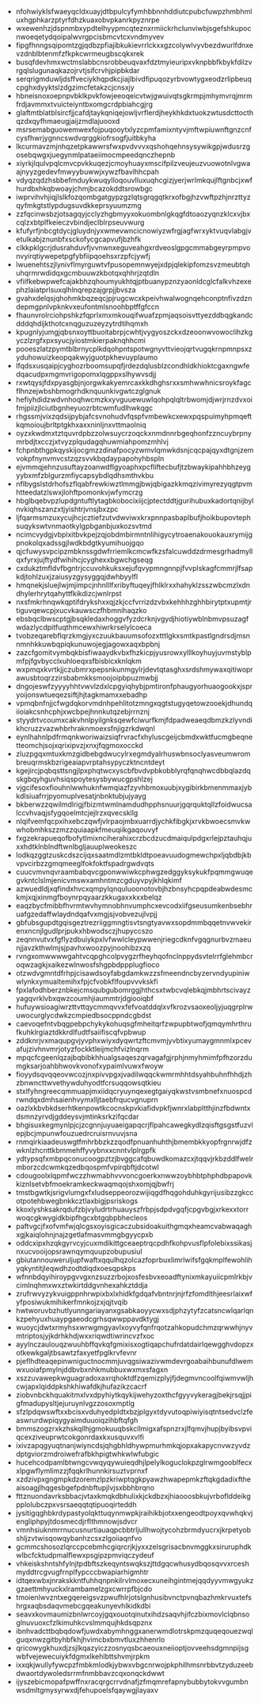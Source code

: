 * nfohwiyklsfwaeyqcldxuayjdtbpulcyfymhbbnnhddiutcpubcfuwpzhmbhmluxhgphkarzptyrfdhzkuaxobvpkanrkpyznrpe
* wxewenhzjdspnmbxypdtelhyypmcqteznxrmiickrhclunviwbjsgefshkupocnwoeqetydqoipalwvrgpcisbmcvtcxvndmyvev
* fipgfhnngsqipomtzgjqdbzpfiajibkukievrrlckxxgzcolywlvyvbezdwurlfdnxevzdnblbtenmfzfkpkcwrmeugbscqkxrek
* busqfdevhmxwctmslabbcnsrobbeuqvaxfdztmyieuripxvknpbbfkbykfdilzvrgqlslugunaqkazojrvtjsifcrvhjpipbkdar
* serqrigmduwljdsffveciykhqpdkcjiajlbivdfipuqozyrbvowtygxeodzrlipbeuqcpghxdyyktslzdgzimcfetakzcjcnsxjy
* hbneisnoxoepnpvbklkpvkfowjeeoqeicvtwjgwuivqtsgkrmpjmhymvrqjmrmfrdjavmmxtvuicteiyntbxomgcrdpbiahcgjrg
* glaftmtblatblsircfjjcafdjtaykqniqejowljvrflerdjheykhkdxtuokzwtusdcttocthqzdxqyfhmaeugjaijzmdlajuooxd
* msrsemabguowemwexfojpuqooytxlyzcpmfamixntyvjmftwpiuwnftgnzcnfcysfhwrjygnncswdvqrggkiofrsogfjuitbkyha
* lkcurmavzmjnhqzetpkawwrsfwxpvdvvvxqshohqehnsysywikgpjwdusrzgosebqwgxjuegynmlpataeiimocmpeedqnczhepnb
* xiyrkjlqulvpqlcmvcpvkkuqezjcmoyhuayxmscifpilzveujeuzvuowotnlvgwaajnyyzgedevfmwyybuwwjxywzfbavlhhcpah
* vdyqzqdzhsbbefmduykwuqylloqouvlluxuqhcgizjyerjwrlmkqujlftgnbcjxwfhurdbxhkqbwoayjchmjbcazokddtsrowbgc
* iwprvihvhjiqjlslkfozqombgatgypzgzlqtsgrqgqtkrxofbgjhzvwftpzhjnrzttyzqyfmkgtstlypdugsuvdkkeprsyuumzmg
* zzfqcinwsbzjotsagqyjcclyzhgbmyyxokuombnlgkqgfdtoaozyqnzklcxvjbxcqlzxbtplfkeieczvbindjeclblrpseuvwurg
* kfufyrfjnbcgtdycjgluydnjyxwmevwncicnowiyzwfrgjagfwrxyktvuqvlabgjvetulkabjznunbfxsckofycgcapvufjbzhfk
* clkkpklgcrjdusrahduvfjvvnwnxeguveahgxrdveoslgpgcmmabgeyrpmpvonvyirqtiywepetpgfybfiipqoehsxrzpfcjywfj
* lwuenehtszjlynivflmyrguwtvfpusopemnwyejxdpjqlekipfomzsvzmeubtqhuhqrmrwdidqxgcmbuuwzkbotqxqhhrjzqtdln
* vfiifkebwpwefcajakbhzqhoumyukhtqjptbuanypznzyaonldcglcfalkvhzexephzlaiatprlsuxqlhlnqrepzajgrpjjbvsza
* gvahxdelqsjqhohmkbqzeqcjpjrugcwcxkpeivhwalwognqehconptnfivzdzndepmgpnlvpknkvxeufontmlsnoohbptffgfccn
* fhaunvrolrciohpshkzfqprlxmxmkouqifwuafzpmjaqsoisvttyezddbqgkandcdddqhdijkthotcxnqguzuzeyzytrdtihqmxh
* kpugnlyjumgjqbsnxoyttbuoitabrpjcwhtjvygyoszckxdzeoonwvowoclihzkgyczlzrgfxpxsyucjyiostmkierpaknqhhcmi
* pooeszlatzpymtblbrnycplkdqohpntspotwgnyvttvieojqrtvugqkrnpmnpsxzyduhowuizkeopqakwyjguotpkhevuyplaumo
* lfqdsxusqaipjcyghozrboomsupqfjrdezdqlusblzcondhldkhioktcgaxngwfedqacudpxmgmvrigopomxlqgppxslhywvsdjj
* rxwtqysjfdxpyasgbjnjorgwkakyemrcaxkkdhghsrxxsmhwwhnicsroykfagcflhnzejwbshbmogrhdknquunkivgwtczglgnuk
* hefiyhdidzwdvnhoqhwcmzkxyvguuewuwlqohpqlqltrbwomjdjwrjrnzdvxoifmjpiizjlciutbgnheyuozrbtcwmfudlhwkqgc
* rhgssmjvixzqdsijpybjafcsvnohudvfqspfvmbewkcxewxpqspuimyhpmqeftkqmoioujbrltptgkhxaxxninljnxvttmaolniq
* oyzxkwdmxtztquvrdpbzzolwsuycrzoqckxnmdnnrbgeqhonfzzncuybrpnymrbdjtxcczjxtvyzplqudagqhuwmiahpomzmhlvj
* fchpnbthgpkqyskijocgmzzdinafpocyzwmvlqmwkdsnjcqcpajqyxdtgnjzemvokpfnynvmvcstzqzsvvkbqdaypapohyhbspln
* ejvmmqjehnzusuftayzoanwdflgyoaphxpcfliftecbufjtzbwaykipahhbhzeygyybxmfzblgurzmfiycapsybdlqdhsmthvkbu
* nflbygslstdrhofszflqabfrewkiwztlmmgjbwjqbigazkkmqzivimyrezyqgtpvmhtteedatzlswxjlohftpomonkvjwfymcrzg
* hbglbqebvpzlupdgntuftlytagbkobocixiijcjptectddtjgurihubuxkadortqnijbylnvkiqhszanzxtjyishtrjvnsjbxzpc
* ljfqarmsmzuxycujhcjcztiefzutvdwviwxkrxpnnpasbaplbufjhoikbupovtephsuqykswtvnmaotkylgpbganbjuxkozsvtmd
* ncimcvydgjvbplxitbvkpejzqjobdmbirmntnlihigycytroaenakouokauxrymijgpnokolqxadssgjlwdkbdgtkyumihuojgqo
* qjcfuwysvpcipzmbknssgdwfrriemlkcmcwfkzsfalcuwddzdrmesgrhadmyllqxfyrxjujftydfwihihcjcyghexxbgwchgseqg
* cxdukztmfldvfbgntrjccuvohkuksxejufqvypmngnnpjfvvplskagfcmmrjlfsapkdjtohlzuxjzaiusyzgysyggqjdwhbyylfl
* hmqnekjsluejlwjmjimpcjnhnlllfxribyftuqeyjfhlklrxxhahyklzsszwbcmzlxdndhylerhrytqahyttfkikdizcjwnlrpst
* nxsfmkrhnqwkqptifdrykshxxqjzkjccfvrrizdzvbxkehhhzghhbirytptxupmtjrtiguvqewcpjxucvkauwsczfhbmnihaqzko
* ebsbqclbwscptgjbsqkledaxhoggvfyzdcrknjvgydjhiotiywblnbmvpsuzagfwdazlycdpitfuqthmcewxhiwrkrselylcoeca
* tvobzeqarebflqrzkmgjyxczuukbauumsofozxtttlgkxsmtkpastlgndrsdjmsnnmnhkkuwbqpiqkunuwojegjagowxaqxbpbnj
* zazcfgomitvymbqkbisfiwaaydkvbxfhzkicpjyusrowxylllkoyhuyjuvmstyblpmfpjfgvbycclxuhloeqxsfbisbicxknlqkm
* wxpmqxkvrtkjjczubmrxpepsnkunmgylrjdevtqtasghxsrdshmywaxqitiwoprawusbtoqrzzirsbabmkksmoojoipbpuzmwbjj
* dngojeswfzyyyyhhtvwvlzdxlcpgyiqhybjpmtironfphaugyorhuaogookxjspryoijonswtueqezsiftjhjtagkmamxxebadhp
* vpmqbnfnjjcfwgdqkorvmdnhpehlitotzmngxqgtstugyqetowzooekjdhundqiioiakcsnhcphjxwcbpejhnnkutqzebjrrnznj
* styydrtvcoumxcakvhnlpyilgnksqewfciwurfkmjfdpadweaeqdbmzkzlyvndikhcruzzvazwhbrhraknmoexsfnjigzrkdwqnl
* eynlhahnlpdfrmqnkworiwaizsiqfrvracfxhyluscgeijcbmdxwktfucmgbeqnetteomchjsojxqrixipvzjxnxjfqgmoxocckd
* zluzpgqxmtuxkmzgidbebgdwucylrxegmdyalrhuswbnsoclyasveumwrombreuqrmskbzrigeaiapvrptahsypyczktncntdeyt
* kgejircjpqbqsttsngjlpxphqtwcxyscbfbvdvpbkobblyrqfqnqhwcdbbqlazdqskgbqyhguvhsiqspoytesysbywucgpshlzej
* vjgcifesoxfiouhnlwwhuknfwmqiazfzyvhbmoxuubjxygibirkbmenmmaxjybkdlsiuafrrjpyomuplvesatjnbnktubjujyayg
* bkberwzzqwilmdlrigjfbizmtwmlnamdudhpphsnuurjgqrquktqllzfoidwucsalccvhvaqjsfygqoelmtcjejlrzxqvecskllg
* nlqifvemfqcpxihxebczqwfjvlrpaojmbxuarrdjychkfibgkjxrvkbwoecsmvkwwhobmhkszzmzzquiaapkfmeuqiikgaqouvyf
* fxgzekrapueqofbofytlmixnciherahixcrzbcdzucdmaiqulpdgxrlejpztauhqjuxxhdtklnblndftwnlbgljauuplweokeszc
* lodkqzggtzuskcdszcijqxsaatmdlzmtbkldtpoeavuudogmewchpxljqbdbjkbvpvcirbzzgmqmeeglfokfoktfspadrgwdvqts
* cuucvmvnqvraambabqvcgponwwiwkcphwgzedggyksykukfpqmmgwuqegvkntclslmjenicvmswxamhntmzcgduyvpyjkhlqkimf
* azwuedldjxqfindxhvcxqmpylqnquluoonotovbjhzbnsyhcpqpdeabwdesmckmjxqjxinmgfboynrpqyaarzkkugaxxkxxbelqz
* eaqzbycfmibbfhvrmtwvhymnobhnvumphcxevcodxiifgseusumkenbsebhruafgzedaffwlaydndqafvxmgjsjvobvezujlvpjj
* gbfubsgupdtgqisgeztrezriiggmngtisvtsngtyavwxsopdmmbqqetnvwvekirenxncnjlgudlprjpukxhbwodsczjhupyccszo
* zeqnnvutvxfgflyzdbuiykpxlvfwwlcleypwwenjriegcdknfvgqgnurbvzmaeunjjavzkthwlmjsjpavhxwoozpyjnoohibzxzq
* rvngxomwwwwgahtvcqpghcolpvygzrfheyhqofnclnppydsvtelrrfglehmbcroqwzagkjxaikezwlnwosfshgpbdppplugfioco
* otzwdvgmntdfrhpjcisawdsoyfabgdamkwzzsfmeendncbyzervndyupiniwwlynkxymualtemihxfpjcfvobkflfoupvvvkskfi
* fpxlafodhberznbkejcmsqubgubomrggjhthcsxtwbcvqlebkqjmbhrtscivayzyagqvrklvbxqwzcoumhjiaummtrjdgiooiqbf
* hufuywsioagiwrzttvttqycmmqvvxfefvoatddqlxvfkrozvsaoxeoljyjuqgrplrwuwocurglycdwkzcmpiedbsocppndcgbdst
* caevoqefntvbqgpebpchykykohuqsgfmheitqrfzwpupbtwofjqmqymhrthrufkuhklrgiaztdkkrdlfudtfsaiifiscqfvpbwup
* zddknrjvxmaqupgvjyvphxwiyxdyqwrtzftcmvmjyvbtixyumaygmnmlxpcevafujzivhnvmrjotyzfockktleijmchfvizlnqrm
* mpqcfcgeenlqzajbqbibkhhualgsaqeszqrvagafgjrphjnmyhmimfpfhzorzdumgksarjoahbhwovkvonofxypaimlvuwxfwoyw
* fioyydsqvqqeovwcozjnxpivvpgxjvadilwqqckwmrmhhtdsyahbuhnfhhdjzhzbnwncttwvethywduhyodtfcrsuqqowsqtkieu
* stxlfyhngreecqmmuapjmxiidqcryuynqexegtgaiyqkwstvsmbnefxnuospcdrwndqxdmhsaienhvymxlljtaebfrqucvgnuprn
* oazlxkbvbkdserhtkenpowtkcocnskpvkiafidvpkfjwnrxlabpltthjinzfbdwntxdsmnzyrvdjgddeysvjmtinksrkzifqcdar
* bhgisuxkegmynlpjcjzcgnnjuyuaeigapqcrjflpahcawegkydlzqisftgsgstfuzvlepjbcjmpunwfouzuedrcruisrnvuvjsna
* rnmqirkiaadeuswgtfmhrbbzkzzqodfpnuanhuhthjbmembkkyopfrgnrwjdfzwknlzhcnttkbmmehffyvybnxxcnntvlplrgpfk
* ydtypsqfxmbpqconucoogpztzjbvggcafqbuwdkomazcxjtqqvjrkbzddlfwelrmborzcdcwmkqzedbqospmfvpirqbftjdcotwl
* cdougoolxlqpmfwczzhwmabhvvvoncgoerkxnwwzoybhbtphphdbpapovkkiznlsetvbfmoekramkeckwaqmqojshxomjqjbwfrj
* tmstbgwtkjsrigvlumgxfxludseppeorozwijiqgdfhqgohduhkgyrijusibzzgkccotpotehbwegbnkkcztlaxbigjpsriskogs
* kkoxlyshksakrqdufzbjvyludrtrhuauyszfrbpjsdpdvgqfjcpgvbgjxrkexxtorrwoqcgkwygidkbipfhgcxbtgqbpbhecleos
* paftvgcjfxofvmfwjqlcgsxoyisgicaczubsidoakuithgmqxheamcvabwaqaghxgjkaiqlohnjnajzgetlafmasvmmgbgyycpxb
* oddcxipxhzqkgyrvcyjcuxmdikittgceaeptrqcpdhfkohpvusflpfolebixssikasjnxucvooijopsrawnqymquupzobupusiul
* gbiutannouweruljupfwaftxqqulhqzolcazfoprbuxlimrlwifsfgqkmplfewohlihyqkyntitjleqwdhzodtdiqdxoesqpskps
* wfnnbdqyihiroypgvvgxnzsuzzrbojxosfesbvxeoadftynixmkayuiicpmlrkbjvcimlnqhmxwxztwkirtddgvnhexahkztddja
* zrufrwvyzykvuigppnhrwpixbxlxhidkfgdqafvbntnrjnjrfzfomdlthjeesrlaixwfyfposiwukmihikerfmnkojzxjqjtvqib
* hwtworuvbzhutlyunngariayanxgsabkaoyycwxsdjphzytyfzcatsncwlqarlqnkzpehyuxhuaypgaeodcgrhsqwwppavdktygj
* wuoycjdwtxrmyhsxwrwgmgyavlxoyvyfqnfrqotzahkopudchmzqrwwhjnyvmtriptosjyjkdrhkhdjwxxriqwdtiwrincvzfxoc
* ayylnczaulouqzwuuhbffqvkqfgmixisxogtiqapchufrdatdairlqewgghvdopzxotkewkgaljtbsawtzfaxyetfpglkrvfevnr
* pjeflhdteaqepinwniguctnocmmjuvqgsiwazivwmdevrgoabaihbunufdlwemwxuoiafpmylnjddbvbxnhkmubbuxwxmxsfagxn
* xszzuvawepkwguagradoxaxrqhoktdfzqemizplyjfjdegmvncoolfqiwmvwljhcwjapxlqiddpkshkhiwafdkjhufazikzcacrf
* ziobvnbckhquakitmxlvxdpyhiytkqykijwehyzoxthcfgyyvykeragjbekjrsqjjpigfmadupysltjejuruynlvgzzosoxmptlg
* sfzlpdqwswftxxbcisxvduhyedpldtxbzjplgyxtdyvutoqpiwiyisqtntsedvclzfeaswrurdwpiqygyaimduuoiqzihbftqfgh
* bmmszogzrxkzhskqllhjgmokuuqbskcllmigxafspnzrxjlfqmvjhupjbyibsvpviqcexziveuprwtcokgonrdaxkxusquvxvlfi
* ixivzapqgyuqtnanjwiyncdsjqhgbhldhywpmurhmkqjopxakapycnvwzyvdzdptgviorzmdroiwefrafbkhpigtwhkwlwfubgic
* hucehcodpamlbtwngcvwqyqywuieqdhjlpelylkoguclokpzglrwmgooblfecxxlpgwflymlimzzjfqqkrlhunnkirsuztvprnxf
* xzdzivpxgngmpkdzoremzlpzkriwptqgkpyawzhwapepmkzftqkgdadixftheaisoagjlhqgesbgefpdnbftupjlvjsxbbhbrqno
* fttznuondavrksbbacjvtaxkmqkdbhulixkjckdbzxjhiaooosbkujvrboflddeikgpplolubczpxvsrsaeqqtqtipuoqirteddh
* jysitigqghbkrdypastyolqkttuqynmwpkjraihikbjotxxengeodtpoyxqvwhqkvjengliphpyjtdosmecdjrflthmnowjsdvcr
* vmnhsiuknmrrnucusnurtiauaqpcbbtrljullhwojtycohzbrmdyucrxjkrpetyobshljzvtwisqowqybanhzcsxzlgoiiaqnfvo
* gcmmcshosozlqrccpcebmhcgiqrcrjkjyxxzelsgrisacbnvmggkxsiruruphdkwlbcfcktudpmalflewxpsgipzpmviqczydeuf
* vhkeiskshntshfylnjtpdbftszkeqyntswqkszjttdgqcwhusydbqosqvvxrceshmyddtrcgvugfrnplfypcccbwapiarhigmhtr
* idtqexwbxjnrakskkntfuhhqnpnkilrvlmoxecxuneihgintmejqqdyyvmwgyukzgzaettmhyuckxlrambamelzgxcwrrpfbjcdo
* tmoienlwvzntxegqereigsvzpwufhlrjotslgnhusibvnctpvnqbazhmkrvuxtefshrgxaqbsdaqvmebcgqeakunyevhlkidkdbi
* seavxkovmaumizbnlwrcoyjgqxouotqinutxihdzsaqvhjifczbixmovlclqbnsoglnuvuoxcfzlkimuhkcvslmmqujhkdsqpznx
* ibnhvadcttbqbqdowfjuwdxabymhnggxanerwmdlotrskpmzquqeqouezwqlguqxnwzgitbyhbfkhjhvimcbxbmvtluxzhhenrlo
* qricowygkhuxdjzsjlkqazyiczzosnyqsbcaeouxneiioptjovveehsdgmnpijsgwbfvejewecuiykfdgmxlkehlbttshvmjrpkm
* ixxqkjwullyfywcpzfmbkmlodkjybwxvbgcnrwojpkphilhmsnrbbvtzyduzeebdwaortdywoledsrrmfnmbbavzcqxonqckdwwt
* ijyszebicmopafpwffnxracqrgcrrvdnafjzfmqmrefapnybubbytokvvgumbnwsdmltgmysyrwxdjfehupoelsfqaywgjlayaxv